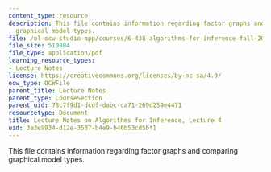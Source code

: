 ```yaml
---
content_type: resource
description: This file contains information regarding factor graphs and comparing
  graphical model types.
file: /ol-ocw-studio-app/courses/6-438-algorithms-for-inference-fall-2014/3e3e9934d12e3537b4e9b46b53cd5bf1_MIT6_438F14_Lec4.pdf
file_size: 510884
file_type: application/pdf
learning_resource_types:
- Lecture Notes
license: https://creativecommons.org/licenses/by-nc-sa/4.0/
ocw_type: OCWFile
parent_title: Lecture Notes
parent_type: CourseSection
parent_uid: 78c7f9d1-dcdf-dabc-ca71-269d259e4471
resourcetype: Document
title: Lecture Notes on Algorithms for Inference, Lecture 4
uid: 3e3e9934-d12e-3537-b4e9-b46b53cd5bf1
---
```

This file contains information regarding factor graphs and comparing graphical model types.